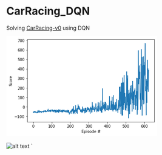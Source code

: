 # CarRacing_DQN
Solving [CarRacing-v0](https://gym.openai.com/envs/CarRacing-v0/) using DQN

![alt text](train.png)

![alt text](car_racing.gif)
`

